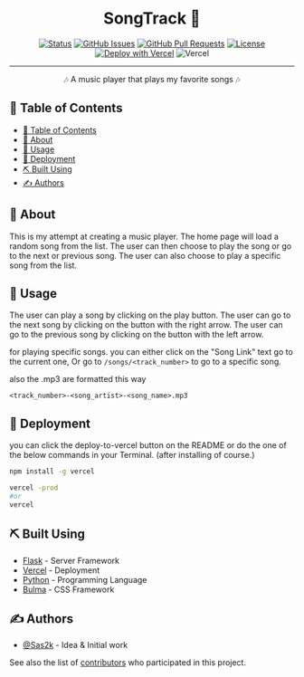 <h1 align="center">SongTrack 💽</h1>

<div align="center">

[![Status](https://img.shields.io/badge/status-active-success.svg)]()
[![GitHub Issues](https://img.shields.io/github/issues/Sas2k/SongTrack.svg)](https://github.com/Sas2k/SongTrack/issues)
[![GitHub Pull Requests](https://img.shields.io/github/issues-pr/Sas2k/SongTrack.svg)](https://github.com/Sas2k/SongTrack/pulls)
[![License](https://img.shields.io/badge/license-MIT-blue.svg)](/LICENSE)
[![Deploy with Vercel](https://vercel.com/button)](https://vercel.com/new/clone?repository-url=https%3A%2F%2Fgithub.com%2Fsas2k%2Fsongtrack%2)
![Vercel](https://vercelbadge.vercel.app/api/Sas2k/SongTrack)

</div>

---

<p align="center"> 🎶 A music player that plays my favorite songs 🎶
    <br> 
</p>

## 📝 Table of Contents

- [📝 Table of Contents](#-table-of-contents)
- [🧐 About ](#-about-)
- [🎈 Usage ](#-usage-)
- [🚀 Deployment ](#-deployment-)
- [⛏️ Built Using ](#️-built-using-)
- [✍️ Authors ](#️-authors-)

## 🧐 About <a name = "about"></a>

This is my attempt at creating a music player. The home page will load a random song from the list. The user can then choose to play the song or go to the next or previous song. The user can also choose to play a specific song from the list.

## 🎈 Usage <a name="usage"></a>

The user can play a song by clicking on the play button. The user can go to the next song by clicking on the button with the right arrow. The user can go to the previous song by clicking on the button with the left arrow.

for playing specific songs. you can either click on the "Song Link" text go to the current one, Or go to `/songs/<track_number>` to go to a specific song.

also the .mp3 are formatted this way

`<track_number>-<song_artist>-<song_name>.mp3`
 
## 🚀 Deployment <a name = "deployment"></a>

you can click the deploy-to-vercel button on the README or
do the one of the below commands in your Terminal. (after installing of course.)

```bash
npm install -g vercel
```

```bash
vercel -prod
#or
vercel
```

## ⛏️ Built Using <a name = "built_using"></a>

- [Flask](https://flask.palletsprojects.com/en/) - Server Framework
- [Vercel](https://vercel.com/) - Deployment
- [Python](https://www.python.org/) - Programming Language
- [Bulma](https://bulma.io/) - CSS Framework

## ✍️ Authors <a name = "authors"></a>

- [@Sas2k](https://github.com/Sas2k) - Idea & Initial work

See also the list of [contributors](https://github.com/Sas2k/SongTrack) who participated in this project.
